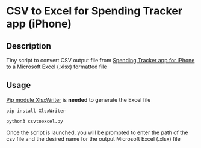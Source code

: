 # CSV to Excel for Spending Tracker app (iPhone)

## Description
Tiny script to convert CSV output file from [Spending Tracker app for iPhone](https://apps.apple.com/us/app/spending-tracker/id548615579) to a Microsoft Excel (.xlsx) formatted file

## Usage
[Pip module XlsxWriter](https://pypi.org/project/XlsxWriter/) is **needed** to generate the Excel file

```
pip install XlsxWriter

python3 csvtoexcel.py
```

Once the script is launched, you will be prompted to enter the path of the csv file and the desired name for the output Microsoft Excel (.xlsx) file
